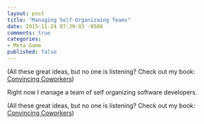 ```yaml
---
layout: post
title: "Managing Self-Organizaing Teams"
date: 2015-11-24 07:39:03 -0500
comments: true
categories: 
- Meta Game
published: false
---
```


(All these great ideas, but no one is listening? Check out my
book: [Convincing Coworkers](https://leanpub.com/convincingcoworkers))

Right now I manage a team of self organizing software developers. 

(All these great ideas, but no one is listening? Check out my
book: [Convincing Coworkers](https://leanpub.com/convincingcoworkers))
